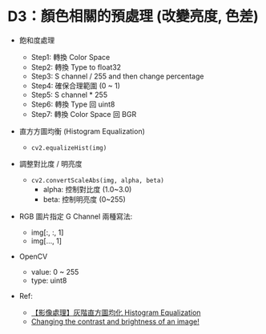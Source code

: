 # D3：顏色相關的預處理 (改變亮度, 色差)
* 飽和度處理
    * Step1: 轉換 Color Space
    * Step2: 轉換 Type to float32
    * Step3: S channel / 255 and then change percentage
    * Step4: 確保合理範圍 (0 ~ 1)
    * Step5: S channel * 255
    * Step6: 轉換 Type 回 uint8
    * Step7: 轉換 Color Space 回 BGR
* 直⽅方圖均衡 (Histogram Equalization)
    * `cv2.equalizeHist(img)`
* 調整對比度 / 明亮度
    * `cv2.convertScaleAbs(img, alpha, beta)`
        * alpha: 控制對比度 (1.0~3.0)
        * beta: 控制明亮度 (0~255)
* RGB 圖片指定 G Channel 兩種寫法:
    * img[:, :, 1]
    * img[..., 1]
* OpenCV
    * value: 0 ~ 255
    * type: uint8

* Ref:
    * [【影像處理】灰階直方圖均化 Histogram Equalization](https://jason-chen-1992.weebly.com/home/-histogram-equalization)
    * [Changing the contrast and brightness of an image!](https://docs.opencv.org/3.4/d3/dc1/tutorial_basic_linear_transform.html)